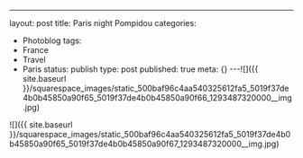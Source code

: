 ---
layout: post
title: Paris night Pompidou
categories:
- Photoblog
tags:
- France
- Travel
- Paris
status: publish
type: post
published: true
meta: {}
---![]({{ site.baseurl }}/squarespace_images/static_500baf96c4aa540325612fa5_5019f37de4b0b45850a90f65_5019f37de4b0b45850a90f66_1293487320000__img.jpg)
  

  
   
![]({{ site.baseurl }}/squarespace_images/static_500baf96c4aa540325612fa5_5019f37de4b0b45850a90f65_5019f37de4b0b45850a90f67_1293487320000__img.jpg)
